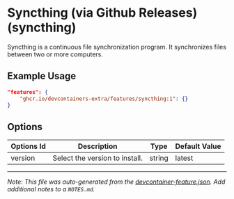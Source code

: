 
# Syncthing (via Github Releases) (syncthing)

Syncthing is a continuous file synchronization program. It synchronizes files between two or more computers.

## Example Usage

```json
"features": {
    "ghcr.io/devcontainers-extra/features/syncthing:1": {}
}
```

## Options

| Options Id | Description | Type | Default Value |
|-----|-----|-----|-----|
| version | Select the version to install. | string | latest |



---

_Note: This file was auto-generated from the [devcontainer-feature.json](devcontainer-feature.json).  Add additional notes to a `NOTES.md`._
